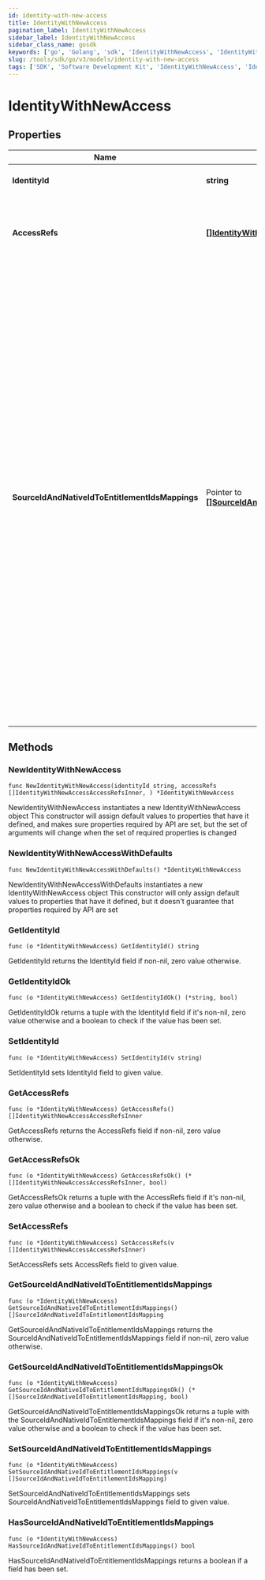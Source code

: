 ```yaml
---
id: identity-with-new-access
title: IdentityWithNewAccess
pagination_label: IdentityWithNewAccess
sidebar_label: IdentityWithNewAccess
sidebar_class_name: gosdk
keywords: ['go', 'Golang', 'sdk', 'IdentityWithNewAccess', 'IdentityWithNewAccess'] 
slug: /tools/sdk/go/v3/models/identity-with-new-access
tags: ['SDK', 'Software Development Kit', 'IdentityWithNewAccess', 'IdentityWithNewAccess']
---
```


# IdentityWithNewAccess

## Properties

Name | Type | Description | Notes
------------ | ------------- | ------------- | -------------
**IdentityId** | **string** | Identity id to be checked. | 
**AccessRefs** | [**[]IdentityWithNewAccessAccessRefsInner**](identity-with-new-access-access-refs-inner) | The list of entitlements to consider for possible violations in a preventive check. | 
**SourceIdAndNativeIdToEntitlementIdsMappings** | Pointer to [**[]SourceIdAndNativeIdToEntitlementIdsMapping**](source-id-and-native-id-to-entitlement-ids-mapping) | Mappings between sourceId and nativeId to entitlement IDs for which access is requested. This is only being used for ARM analysis in case of user having multiple accounts on the same source on which entitlement is requested. Optional parameter that helps identify which account the entitlement is requested on. For scenarios where users have a single account on the source and do not provide this field, the available account is chosen. | [optional] 

## Methods

### NewIdentityWithNewAccess

`func NewIdentityWithNewAccess(identityId string, accessRefs []IdentityWithNewAccessAccessRefsInner, ) *IdentityWithNewAccess`

NewIdentityWithNewAccess instantiates a new IdentityWithNewAccess object
This constructor will assign default values to properties that have it defined,
and makes sure properties required by API are set, but the set of arguments
will change when the set of required properties is changed

### NewIdentityWithNewAccessWithDefaults

`func NewIdentityWithNewAccessWithDefaults() *IdentityWithNewAccess`

NewIdentityWithNewAccessWithDefaults instantiates a new IdentityWithNewAccess object
This constructor will only assign default values to properties that have it defined,
but it doesn't guarantee that properties required by API are set

### GetIdentityId

`func (o *IdentityWithNewAccess) GetIdentityId() string`

GetIdentityId returns the IdentityId field if non-nil, zero value otherwise.

### GetIdentityIdOk

`func (o *IdentityWithNewAccess) GetIdentityIdOk() (*string, bool)`

GetIdentityIdOk returns a tuple with the IdentityId field if it's non-nil, zero value otherwise
and a boolean to check if the value has been set.

### SetIdentityId

`func (o *IdentityWithNewAccess) SetIdentityId(v string)`

SetIdentityId sets IdentityId field to given value.


### GetAccessRefs

`func (o *IdentityWithNewAccess) GetAccessRefs() []IdentityWithNewAccessAccessRefsInner`

GetAccessRefs returns the AccessRefs field if non-nil, zero value otherwise.

### GetAccessRefsOk

`func (o *IdentityWithNewAccess) GetAccessRefsOk() (*[]IdentityWithNewAccessAccessRefsInner, bool)`

GetAccessRefsOk returns a tuple with the AccessRefs field if it's non-nil, zero value otherwise
and a boolean to check if the value has been set.

### SetAccessRefs

`func (o *IdentityWithNewAccess) SetAccessRefs(v []IdentityWithNewAccessAccessRefsInner)`

SetAccessRefs sets AccessRefs field to given value.


### GetSourceIdAndNativeIdToEntitlementIdsMappings

`func (o *IdentityWithNewAccess) GetSourceIdAndNativeIdToEntitlementIdsMappings() []SourceIdAndNativeIdToEntitlementIdsMapping`

GetSourceIdAndNativeIdToEntitlementIdsMappings returns the SourceIdAndNativeIdToEntitlementIdsMappings field if non-nil, zero value otherwise.

### GetSourceIdAndNativeIdToEntitlementIdsMappingsOk

`func (o *IdentityWithNewAccess) GetSourceIdAndNativeIdToEntitlementIdsMappingsOk() (*[]SourceIdAndNativeIdToEntitlementIdsMapping, bool)`

GetSourceIdAndNativeIdToEntitlementIdsMappingsOk returns a tuple with the SourceIdAndNativeIdToEntitlementIdsMappings field if it's non-nil, zero value otherwise
and a boolean to check if the value has been set.

### SetSourceIdAndNativeIdToEntitlementIdsMappings

`func (o *IdentityWithNewAccess) SetSourceIdAndNativeIdToEntitlementIdsMappings(v []SourceIdAndNativeIdToEntitlementIdsMapping)`

SetSourceIdAndNativeIdToEntitlementIdsMappings sets SourceIdAndNativeIdToEntitlementIdsMappings field to given value.

### HasSourceIdAndNativeIdToEntitlementIdsMappings

`func (o *IdentityWithNewAccess) HasSourceIdAndNativeIdToEntitlementIdsMappings() bool`

HasSourceIdAndNativeIdToEntitlementIdsMappings returns a boolean if a field has been set.



